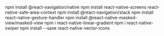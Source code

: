 npm install @react-navigation/native
npm install react-native-screens react-native-safe-area-context
npm install @react-navigation/stack
npm install react-native-gesture-handler
npm install @react-native-masked-view/masked-view
npm i react-native-linear-gradient
npm i react-native-swiper
npm install --save react-native-vector-icons
